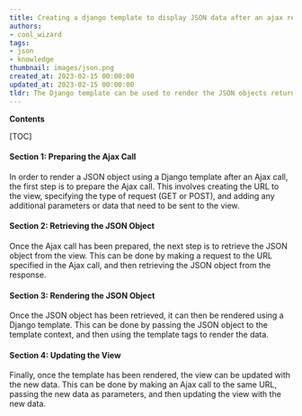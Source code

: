 ```yaml
---
title: Creating a django template to display JSON data after an ajax request
authors:
- cool_wizard
tags:
- json
- knowledge
thumbnail: images/json.png
created_at: 2023-02-15 00:00:00
updated_at: 2023-02-15 00:00:00
tldr: The Django template can be used to render the JSON objects returned from the Ajax call.
---
```


**Contents**

[TOC]

#### Section 1: Preparing the Ajax Call

In order to render a JSON object using a Django template after an Ajax call, the first step is to prepare the Ajax call. This involves creating the URL to the view, specifying the type of request (GET or POST), and adding any additional parameters or data that need to be sent to the view.

#### Section 2: Retrieving the JSON Object

Once the Ajax call has been prepared, the next step is to retrieve the JSON object from the view. This can be done by making a request to the URL specified in the Ajax call, and then retrieving the JSON object from the response.

#### Section 3: Rendering the JSON Object

Once the JSON object has been retrieved, it can then be rendered using a Django template. This can be done by passing the JSON object to the template context, and then using the template tags to render the data.

#### Section 4: Updating the View

Finally, once the template has been rendered, the view can be updated with the new data. This can be done by making an Ajax call to the same URL, passing the new data as parameters, and then updating the view with the new data.
